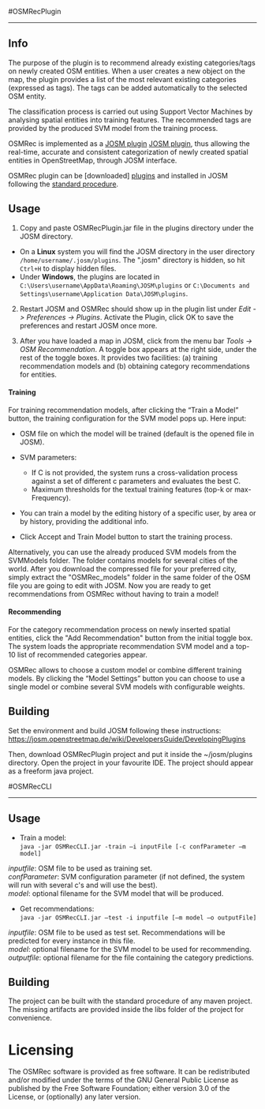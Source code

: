 #OSMRecPlugin
___
##

## Info 

The purpose of the plugin is to recommend already existing categories/tags on newly created OSM entities.
When a user creates a new object on the map, the plugin provides a list of the most relevant existing categories (expressed as tags). 
The tags can be added automatically to the selected OSM entity.

The classification process is carried out using Support Vector Machines by analysing spatial entities into training features. 
The recommended tags are provided by the produced SVM model from the training process.

OSMRec is implemented as a  [JOSM plugin] [JOSM plugin], thus allowing the real-time, accurate and consistent categorization of newly created spatial entities in OpenStreetMap, through JOSM interface.

OSMRec plugin can be [downloaded] [plugins] and installed in JOSM following the [standard procedure].

## Usage

1. Copy and paste OSMRecPlugin.jar file in the plugins directory under the JOSM directory.
 * On a **Linux** system you will find the JOSM directory in the user directory `/home/username/.josm/plugins`. The ".josm" directory is hidden, so hit `Ctrl+H` to display hidden files. 
 * Under **Windows**, the plugins are located in `C:\Users\username\AppData\Roaming\JOSM\plugins` or `C:\Documents and Settings\username\Application Data\JOSM\plugins`.

2. Restart JOSM and OSMRec should show up in the plugin list under *Edit -> Preferences -> Plugins*. 
Activate the Plugin, click OK to save the preferences and restart JOSM once more. 

3. After you have loaded a map in JOSM, click from the menu bar *Tools -> OSM Recommendation*. 
A toggle box appears at the right side, under the rest of the toggle boxes. 
It provides two facilities: (a) training recommendation models and (b) obtaining category recommendations for entities. 

#### Training
For training recommendation models, after clicking the “Train a Model” button, the training
configuration for the SVM model pops up. Here input: 
 * OSM file on which the model will be trained (default is the opened file in JOSM).
 * SVM parameters: 
    * If C is not provided, the system runs a cross-validation process against a set of different c parameters and evaluates
      the best C.
    * Maximum thresholds for the textual training features (top-k or max-Frequency). 

 * You can train a model by the editing history of a specific user, by area or by history, providing the additional info. 
 * Click Accept and Train Model button to start the training process.

Alternatively, you can use the already produced SVM models from the SVMModels folder. The folder contains models for several cities of the world. After you download the compressed file for your preferred city, simply extract the "OSMRec_models" folder in the same folder of the OSM file you are going to edit with JOSM. Now you are ready to get recommendations from OSMRec without having to train a model! 

#### Recommending
For the category recommendation process on newly inserted spatial entities, click the "Add Recommendation" button from the initial toggle box. 
The system loads the appropriate recommendation SVM model  and a top-10 list of recommended categories appear.

OSMRec allows to choose a custom model or combine different training models. 
By clicking the “Model Settings” button you can choose to use a single model or combine several SVM models with configurable weights.

## Building
Set the environment and build JOSM following these instructions: 
https://josm.openstreetmap.de/wiki/DevelopersGuide/DevelopingPlugins

Then, download OSMRecPlugin project and put it inside the ~/josm/plugins directory. 
Open the project in your favourite IDE. The project should appear as a freeform java project.

#OSMRecCLI
___
##
## Usage

* Train a model: <br />
`java -jar OSMRecCLI.jar -train –i inputFile [-c confParameter –m model]`

*inputfile*: OSM file to be used as training set. <br />
*confParameter*: SVM configuration parameter 
(if not defined, the system will run with several c's and will use the best). <br />
*model*: optional filename for the SVM model that will be produced. <br />

* Get recommendations: <br />
`java -jar OSMRecCLI.jar –test -i inputfile [–m model –o outputFile]`

*inputfile*: OSM file to be used as test set. Recommendations will be predicted for every instance in this file. <br />
*model*: optional filename for the SVM model to be used for recommending. <br />
*outputfile*: optional filename for the file containing the category predictions. <br />

## Building

The project can be built with the standard procedure of any maven project.
The missing artifacts are provided inside the libs folder of the project for convenience.

# Licensing
The OSMRec software is provided as free software. It can be redistributed and/or modified under the terms
of the GNU General Public License as published by the Free Software Foundation; either version 3.0 of the
License, or (optionally) any later version.

[JOSM plugin]:http://wiki.openstreetmap.org/wiki/JOSM/Plugins/OSMRec
[plugins]:https://josm.openstreetmap.de/wiki/Plugins
[standard procedure]:http://wiki.openstreetmap.org/wiki/JOSM/Plugins#Installation
